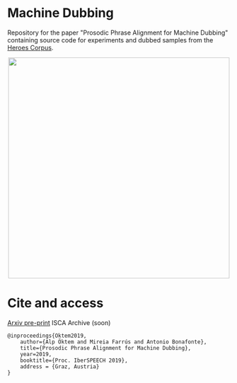 # Machine Dubbing

Repository for the paper "Prosodic Phrase Alignment for Machine Dubbing" containing source code for experiments and dubbed samples from the [Heroes Corpus](https://repositori.upf.edu/handle/10230/35572). 

<p align="center"><a href="https://raw.githubusercontent.com/alpoktem/MachineDub/master/data/MachineDub-poster.png"><img src="https://raw.githubusercontent.com/alpoktem/MachineDub/master/data/MachineDub-poster.png" width="500"></a></p>

# Cite and access

[Arxiv pre-print](https://arxiv.org/abs/1908.07226)
ISCA Archive (soon)

	@inproceedings{Oktem2019,
		author={Alp Öktem and Mireia Farrús and Antonio Bonafonte},
		title={Prosodic Phrase Alignment for Machine Dubbing},
		year=2019,
		booktitle={Proc. IberSPEECH 2019},
		address = {Graz, Austria}
	}